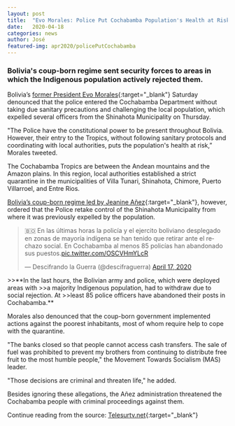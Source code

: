 ```yaml
---
layout: post
title:  "Evo Morales: Police Put Cochabamba Population's Health at Risk"
date:   2020-04-18
categories: news
author: José
featured-img: apr2020/policePutCochabamba
---
```

### Bolivia's coup-born regime sent security forces to areas in which the Indigenous population actively rejected them.

Bolivia’s [former President Evo Morales][former]{:target="_blank"} Saturday denounced that the police
entered the Cochabamba Department without taking due sanitary precautions and
challenging the local population, which expelled several officers from the
Shinahota Municipality on Thursday.

"The Police have the constitutional power to be present throughout Bolivia.
However, their entry to the Tropics, without following sanitary protocols and
coordinating with local authorities, puts the population's health at risk,”
Morales tweeted.


The Cochabamba Tropics are between the Andean mountains and the Amazon plains.
In this region, local authorities established a strict quarantine in the
municipalities of Villa Tunari, Shinahota, Chimore, Puerto Villarroel, and Entre
Rios.


[Bolivia’s coup-born regime led by Jeanine Añez][coup]{:target="_blank"}, however, ordered that the Police
retake control of the Shinahota Municipality from where it was previously
expelled by the population.


<blockquote class="twitter-tweet tw-align-center" data-conversation="none"><p lang="es"
dir="ltr">🇧🇴 En las últimas horas la policía y el ejercito boliviano desplegado
en zonas de mayoría indígena se han tenido que retirar ante el rechazo social.
En Cochabamba al menos 85 policías han abandonado sus puestos.<a
href="https://t.co/OSCVHmYLcR">pic.twitter.com/OSCVHmYLcR</a></p>&mdash;
Descifrando la Guerra (@descifraguerra) <a
href="https://twitter.com/descifraguerra/status/1251256992439635970?ref_src=twsrc%5Etfw">April
17, 2020</a></blockquote> <script async
src="https://platform.twitter.com/widgets.js" charset="utf-8"></script> 
>>**In the last hours, the Bolivian army and police, which were deployed areas with
>>a majority Indigenous population, had to withdraw due to social rejection. At
>>least 85 police officers have abandoned their posts in Cochabamba.**


Morales also denounced that the coup-born government implemented actions against
the poorest inhabitants, most of whom require help to cope with the quarantine.


"The banks closed so that people cannot access cash transfers. The sale of fuel
was prohibited to prevent my brothers from continuing to distribute free fruit
to the most humble people," the Movement Towards Socialism (MAS) leader.


"Those decisions are criminal and threaten life," he added.

Besides ignoring these allegations, the Añez administration threatened the
Cochabamba people with criminal proceedings against them.​​​​​​​



Continue reading from the source: [Telesurtv.net][the]{:target="_blank"}

[the]: https://www.telesurenglish.net/news/Evo-Morales-Police-Put-Cochabamba-Populations-Health-at-Risk-20200418-0005.html
[former]: https://www.telesurenglish.net/news/Evo-Morales-Expresses-Solidarity-With-Venezuela-Amid-US-Attacks-20200329-0004.html
[coup]: https://www.telesurenglish.net/news/-bolivia-anez-uses-police-to-enforce-measures-against-covid19-20200318-0007.html
